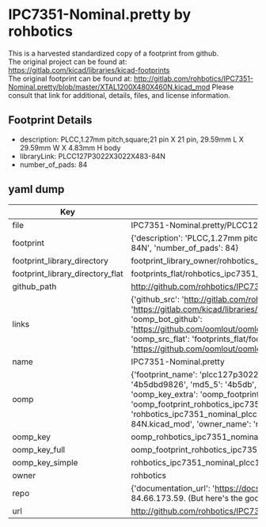 # IPC7351-Nominal.pretty by rohbotics  
This is a harvested standardized copy of a footprint from github.  
The original project can be found at:  
https://gitlab.com/kicad/libraries/kicad-footprints  
The original footprint can be found at:
http://gitlab.com/rohbotics/IPC7351-Nominal.pretty/blob/master/XTAL1200X480X460N.kicad_mod
Please consult that link for additional, details, files, and license information.  
## Footprint Details
* description: PLCC,1.27mm pitch,square;21 pin X 21 pin, 29.59mm L X 29.59mm W X 4.83mm H body  
* libraryLink: PLCC127P3022X3022X483-84N  
* number_of_pads: 84  
## yaml dump  
| Key | Value |  
| --- | --- |  
| file | IPC7351-Nominal.pretty/PLCC127P3022X3022X483-84N.kicad_mod |  
| footprint | {'description': 'PLCC,1.27mm pitch,square;21 pin X 21 pin, 29.59mm L X 29.59mm W X 4.83mm H body', 'libraryLink': 'PLCC127P3022X3022X483-84N', 'number_of_pads': 84} |  
| footprint_library_directory | footprint_library_owner/rohbotics_IPC7351-Nominal.pretty |  
| footprint_library_directory_flat | footprints_flat/rohbotics_ipc7351_nominal_plcc127p3022x3022x483_84n/working |  
| github_path | http://github.com/rohbotics/IPC7351-Nominal.pretty/blob/master/PLCC127P3022X3022X483-84N.kicad_mod |  
| links | {'github_src': 'http://gitlab.com/rohbotics/IPC7351-Nominal.pretty/blob/master/XTAL1200X480X460N.kicad_mod', 'github_src_repo': 'https://gitlab.com/kicad/libraries/kicad-footprints', 'oomp_bot': 'footprints/rohbotics_ipc7351_nominal_plcc127p3022x3022x483_84n/working', 'oomp_bot_github': 'https://github.com/oomlout/oomlout_oomp_footprint_bot/tree/main/footprints/rohbotics_ipc7351_nominal_plcc127p3022x3022x483_84n/working', 'oomp_src_flat': 'footprints_flat/footprints_flat/rohbotics_ipc7351_nominal_plcc127p3022x3022x483_84n/working', 'oomp_src_flat_github': 'https://github.com/oomlout/oomlout_oomp_footprint_src/tree/main/footprints_flat/rohbotics_ipc7351_nominal_plcc127p3022x3022x483_84n/working'} |  
| name | IPC7351-Nominal.pretty |  
| oomp | {'footprint_name': 'plcc127p3022x3022x483_84n', 'library_name': 'ipc7351_nominal', 'md5': '4b5dbd9826e6870f3f73d3bf281f9cbf', 'md5_10': '4b5dbd9826', 'md5_5': '4b5db', 'md5_6': '4b5dbd', 'oomp_key': 'oomp_rohbotics_ipc7351_nominal_plcc127p3022x3022x483_84n', 'oomp_key_extra': 'oomp_footprint_rohbotics_ipc7351_nominal_plcc127p3022x3022x483_84n', 'oomp_key_full': 'oomp_footprint_rohbotics_ipc7351_nominal_plcc127p3022x3022x483_84n_4b5dbd', 'oomp_key_simple': 'rohbotics_ipc7351_nominal_plcc127p3022x3022x483_84n', 'original_filename': 'IPC7351-Nominal.pretty/PLCC127P3022X3022X483-84N.kicad_mod', 'owner_name': 'rohbotics'} |  
| oomp_key | oomp_rohbotics_ipc7351_nominal_plcc127p3022x3022x483_84n |  
| oomp_key_full | oomp_footprint_rohbotics_ipc7351_nominal_plcc127p3022x3022x483_84n |  
| oomp_key_simple | rohbotics_ipc7351_nominal_plcc127p3022x3022x483_84n |  
| owner | rohbotics |  
| repo | {'documentation_url': 'https://docs.github.com/rest/overview/resources-in-the-rest-api#rate-limiting', 'message': "API rate limit exceeded for 84.66.173.59. (But here's the good news: Authenticated requests get a higher rate limit. Check out the documentation for more details.)"} |  
| url | http://github.com/rohbotics/IPC7351-Nominal.pretty |  

